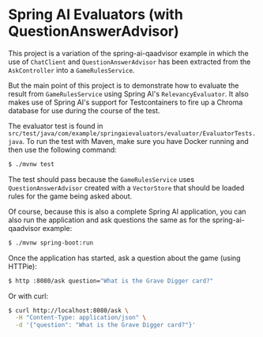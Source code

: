Spring AI Evaluators (with QuestionAnswerAdvisor)
===
This project is a variation of the spring-ai-qaadvisor example in which the
use of `ChatClient` and `QuestionAnswerAdvisor` has been extracted from the
`AskController` into a `GameRulesService`.

But the main point of this project is to demonstrate how to evaluate the
result from `GameRulesService` using Spring AI's `RelevancyEvaluator`. It
also makes use of Spring AI's support for Testcontainers to fire up a Chroma
database for use during the course of the test.

The evaluator test is found in 
`src/test/java/com/example/springaievaluators/evaluator/EvaluatorTests.java`.
To run the test with Maven, make sure you have Docker running and then use the 
following command:

```bash
$ ./mvnw test
```

The test should pass because the `GameRulesService` uses `QuestionAnswerAdvisor`
created with a `VectorStore` that should be loaded rules for the game being
asked about.

Of course, because this is also a complete Spring AI application, you can also
run the application and ask questions the same as for the spring-ai-qaadvisor
example:

```bash
$ ./mvnw spring-boot:run
```

Once the application has started, ask a question about the game (using HTTPie):

```bash
$ http :8080/ask question="What is the Grave Digger card?"
```

Or with curl:

```bash
$ curl http://localhost:8080/ask \
  -H "Content-Type: application/json" \
  -d '{"question": "What is the Grave Digger card?"}'
```


